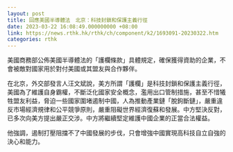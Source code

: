 ```yaml
---
layout: post
title: 回應美國半導體法　北京：科技封鎖和保護主義行徑
date: 2023-03-22 16:08:49.000000000 +08:00
link: https://news.rthk.hk/rthk/ch/component/k2/1693091-20230322.htm
categories: rthk
---
```


美國商務部公佈美國半導體法的「護欄條款」具體規定，確保獲得資助的企業，不會被敵對國家用於對付美國或其盟友與合作夥伴。

在北京，外交部發言人汪文斌說，美方所謂「護欄」是科技封鎖和保護主義行徑，美國為了維護自身霸權，不斷泛化國家安全概念，濫用出口管制措施，甚至不惜犧牲盟友利益，脅迫一些國家圍堵遏制中國，人為推動產業鏈「脫鉤斷鏈」，嚴重違反市場經濟規律和公平競爭原則，嚴重阻礙世界經濟復蘇和發展。中方堅決反對，已多次向美方提出嚴正交涉。中方將繼續堅定維護中國企業的正當合法權益。

他強調，遏制打壓阻擋不了中國發展的步伐，只會增強中國實現高科技自立自強的決心和能力。
